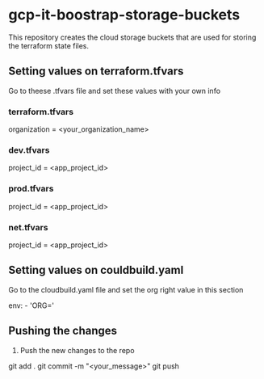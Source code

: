 # gcp-it-boostrap-storage-buckets

This repository creates the cloud storage buckets that are used for storing the terraform state files.

## Setting values on terraform.tfvars

Go to theese .tfvars file and set these values with your own info

### terraform.tfvars


organization   = <your_organization_name>


### dev.tfvars

project_id     = <app_project_id>

### prod.tfvars

project_id     = <app_project_id>

### net.tfvars

project_id     = <app_project_id>

## Setting values on couldbuild.yaml

Go to the cloudbuild.yaml file and set the org right value in this section

env:
    - 'ORG=<your organization name>'


## Pushing the changes

1. Push the new changes to the repo

git add .
git commit -m "<your_message>"
git push

